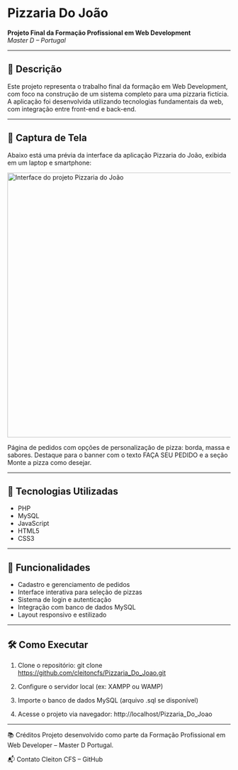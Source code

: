 # Pizzaria Do João

**Projeto Final da Formação Profissional em Web Development**  
*Master D – Portugal*

---

## 🧾 Descrição

Este projeto representa o trabalho final da formação em Web Development, com foco na construção de um sistema completo para uma pizzaria fictícia. A aplicação foi desenvolvida utilizando tecnologias fundamentais da web, com integração entre front-end e back-end.

---

## 📸 Captura de Tela
Abaixo está uma prévia da interface da aplicação Pizzaria do João, exibida em um laptop e smartphone:

<img width="1237" height="597" alt="Interface do projeto Pizzaria do João" src="https://github.com/user-attachments/assets/29404d27-53cf-4d6c-a270-c3afec2bb720" />

Página de pedidos com opções de personalização de pizza: borda, massa e sabores. Destaque para o banner com o texto FAÇA SEU PEDIDO e a seção Monte a pizza como desejar.

---

## 🚀 Tecnologias Utilizadas

- PHP
- MySQL
- JavaScript
- HTML5
- CSS3

---

## 📌 Funcionalidades

- Cadastro e gerenciamento de pedidos
- Interface interativa para seleção de pizzas
- Sistema de login e autenticação
- Integração com banco de dados MySQL
- Layout responsivo e estilizado

---

## 🛠️ Como Executar

1. Clone o repositório:
   git clone https://github.com/cleitoncfs/Pizzaria_Do_Joao.git
   
2. Configure o servidor local (ex: XAMPP ou WAMP)

3. Importe o banco de dados MySQL (arquivo .sql se disponível)

4. Acesse o projeto via navegador:
   http://localhost/Pizzaria_Do_Joao

---

📚 Créditos
Projeto desenvolvido como parte da Formação Profissional em Web Developer – Master D Portugal.

📬 Contato
Cleiton CFS – GitHub




